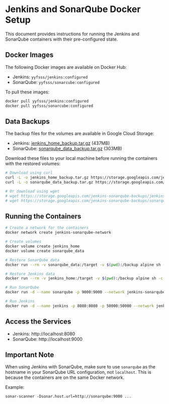 # Jenkins and SonarQube Docker Setup

This document provides instructions for running the Jenkins and SonarQube containers with their pre-configured state.

## Docker Images

The following Docker images are available on Docker Hub:

- Jenkins: `yyfsss/jenkins:configured`
- SonarQube: `yyfsss/sonarcube:configured`

To pull these images:

```bash
docker pull yyfsss/jenkins:configured
docker pull yyfsss/sonarcube:configured
```

## Data Backups

The backup files for the volumes are available in Google Cloud Storage:

- Jenkins: [jenkins_home_backup.tar.gz](https://storage.googleapis.com/jenkins-sonarqube-backups/jenkins_home_backup.tar.gz) (437MB)
- SonarQube: [sonarqube_data_backup.tar.gz](https://storage.googleapis.com/jenkins-sonarqube-backups/sonarqube_data_backup.tar.gz) (303MB)

Download these files to your local machine before running the containers with the restored volumes:

```bash
# Download using curl
curl -L -o jenkins_home_backup.tar.gz https://storage.googleapis.com/jenkins-sonarqube-backups/jenkins_home_backup.tar.gz
curl -L -o sonarqube_data_backup.tar.gz https://storage.googleapis.com/jenkins-sonarqube-backups/sonarqube_data_backup.tar.gz

# Or download using wget
# wget https://storage.googleapis.com/jenkins-sonarqube-backups/jenkins_home_backup.tar.gz
# wget https://storage.googleapis.com/jenkins-sonarqube-backups/sonarqube_data_backup.tar.gz
```

## Running the Containers


```bash
# Create a network for the containers
docker network create jenkins-sonarqube-network

# Create volumes
docker volume create jenkins_home
docker volume create sonarqube_data

# Restore SonarQube data
docker run --rm -v sonarqube_data:/target -v $(pwd):/backup alpine sh -c "rm -rf /target/* && tar -xzf /backup/sonarqube_data_backup.tar.gz -C /target"

# Restore Jenkins data
docker run --rm -v jenkins_home:/target -v $(pwd):/backup alpine sh -c "rm -rf /target/* && tar -xzf /backup/jenkins_home_backup.tar.gz -C /target"

# Run SonarQube
docker run -d --name sonarqube -p 9000:9000 --network jenkins-sonarqube-network -v sonarqube_data:/opt/sonarqube/data yyfsss/sonarcube:configured

# Run Jenkins
docker run -d --name jenkins -p 8080:8080 -p 50000:50000 --network jenkins-sonarqube-network -v jenkins_home:/var/jenkins_home yyfsss/jenkins:configured
```

## Access the Services

- Jenkins: http://localhost:8080
- SonarQube: http://localhost:9000

## Important Note

When using Jenkins with SonarQube, make sure to use `sonarqube` as the hostname in your SonarQube URL configuration, not `localhost`. This is because the containers are on the same Docker network.

Example:
```
sonar-scanner -Dsonar.host.url=http://sonarqube:9000 ...
``` 